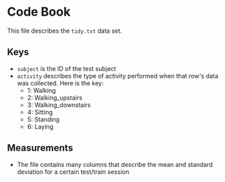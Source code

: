 # Code Book

This file describes the  `tidy.txt` data set.

## Keys

* `subject` is the ID of the test subject
* `activity` describes the type of activity performed when that row's data was collected. Here is the key:
  * 1: Walking
  * 2: Walking_upstairs
  * 3: Walking_downstairs
  * 4: Sitting
  * 5: Standing
  * 6: Laying

## Measurements

* The file contains many columns that describe the mean and standard deviation for a certain test/train session
